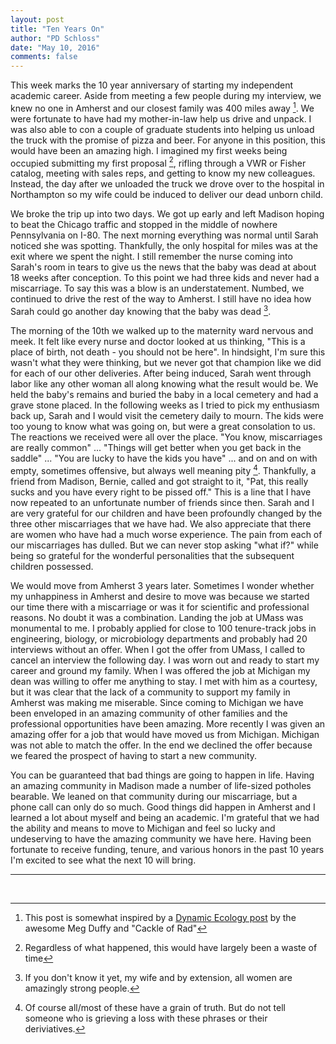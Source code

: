 ```yaml
---
layout: post
title: "Ten Years On"
author: "PD Schloss"
date: "May 10, 2016"
comments: false
---
```


This week marks the 10 year anniversary of starting my independent academic career. Aside from meeting a few people during my interview, we knew no one in Amherst and our closest family was 400 miles away [^1]. We were fortunate to have had my mother-in-law help us drive and unpack. I was also able to con a couple of graduate students into helping us unload the truck with the promise of pizza and beer. For anyone in this position, this would have been an amazing high. I imagined my first weeks being occupied submitting my first proposal [^n], rifling through a VWR or Fisher catalog, meeting with sales reps, and getting to know my new colleagues. Instead, the day after we unloaded the truck we drove over to the hospital in Northampton so my wife could be induced to deliver our dead unborn child.

We broke the trip up into two days. We got up early and left Madison hoping to beat the Chicago traffic and stopped in the middle of nowhere Pennsylvania on I-80. The next morning everything was normal until Sarah noticed she was spotting. Thankfully, the only hospital for miles was at the exit where we spent the night. I still remember the nurse coming into Sarah's room in tears to give us the news that the baby was dead at about 18 weeks after conception. To this point we had three kids and never had a miscarriage. To say this was a blow is an understatement. Numbed, we continued to drive the rest of the way to Amherst. I still have no idea how Sarah could go another day knowing that the baby was dead [^2].

The morning of the 10th we walked up to the maternity ward nervous and meek. It felt like every nurse and doctor looked at us thinking, "This is a place of birth, not death - you should not be here". In hindsight, I'm sure this wasn't what they were thinking, but we never got that champion like we did for each of our other deliveries. After being induced, Sarah went through labor like any other woman all along knowing what the result would be. We held the baby's remains and buried the baby in a local cemetery and had a grave stone placed. In the following weeks as I tried to pick my enthusiasm back up, Sarah and I would visit the cemetery daily to mourn. The kids were too young to know what was going on, but were a great consolation to us. The reactions we received were all over the place. "You know, miscarriages are really common" ... "Things will get better when you get back in the saddle" ... "You are lucky to have the kids you have" ... and on and on with empty, sometimes offensive, but always well meaning pity [^3]. Thankfully, a friend from Madison, Bernie, called and got straight to it, "Pat, this really sucks and you have every right to be pissed off." This is a line that I have now repeated to an unfortunate number of friends since then. Sarah and I are very grateful for our children and have been profoundly changed by the three other miscarriages that we have had. We also appreciate that there are women who have had a much worse experience. The pain from each of our miscarriages has dulled. But we can never stop asking "what if?" while being so grateful for the wonderful personalities that the subsequent children possessed.

We would move from Amherst 3 years later. Sometimes I wonder whether my unhappiness in Amherst and desire to move was because we started our time there with a miscarriage or was it for scientific and professional reasons. No doubt it was a combination. Landing the job at UMass was monumental to me. I probably applied for close to 100 tenure-track jobs in engineering, biology, or microbiology departments and probably had 20 interviews without an offer. When I got the offer from UMass, I called to cancel an interview the following day. I was worn out and ready to start my career and ground my family. When I was offered the job at Michigan my dean was willing to offer me anything to stay. I met with him as a courtesy, but it was clear that the lack of a community to support my family in Amherst was making me miserable. Since coming to Michigan we have been enveloped in an amazing community of other families and the professional opportunities have been amazing. More recently I was given an amazing offer for a job that would have moved us from Michigan. Michigan was not able to match the offer. In the end we declined the offer because we feared the prospect of having to start a new community.

You can be guaranteed that bad things are going to happen in life. Having an amazing community in Madison made a number of life-sized potholes bearable. We leaned on that community during our miscarriage, but a phone call can only do so much. Good things did happen in Amherst and I learned a lot about myself and being an academic. I'm grateful that we had the ability and means to move to Michigan and feel so lucky and undeserving to have the amazing community we have here. Having been fortunate to receive funding, tenure, and various honors in the past 10 years I'm excited to see what the next 10 will bring.


------
<br>

[^1]: This post is somewhat inspired by a [Dynamic Ecology post](https://dynamicecology.wordpress.com/2015/10/14/the-hardest-part-of-academia-moving/) by the awesome Meg Duffy and "Cackle of Rad"

[^n]: Regardless of what happened, this would have largely been a waste of time

[^2]: If you don't know it yet, my wife and by extension, all women are amazingly strong people.

[^3]: Of course all/most of these have a grain of truth. But do not tell someone who is grieving a loss with these phrases or their deriviatives.
